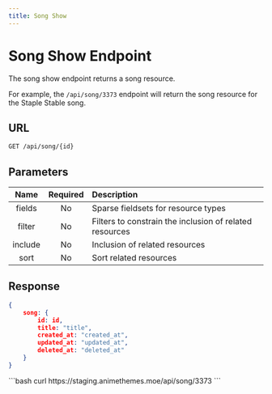 ```yaml
---
title: Song Show
---
```


<Block>

# Song Show Endpoint

The song show endpoint returns a song resource.

For example, the `/api/song/3373` endpoint will return the song resource for the Staple Stable song.

## URL

```sh
GET /api/song/{id}
```

## Parameters

| Name    | Required | Description                                             |
| :-----: | :------: | :------------------------------------------------------ |
| fields  | No       | Sparse fieldsets for resource types                     |
| filter  | No       | Filters to constrain the inclusion of related resources |
| include | No       | Inclusion of related resources                          |
| sort    | No       | Sort related resources                                  |

## Response

```json
{
    song: {
        id: id,
        title: "title",
        created_at: "created_at",
        updated_at: "updated_at",
        deleted_at: "deleted_at"
    }
}
```

<Example>

<CURL>
```bash
curl https://staging.animethemes.moe/api/song/3373
```
</CURL>

</Example>

</Block>